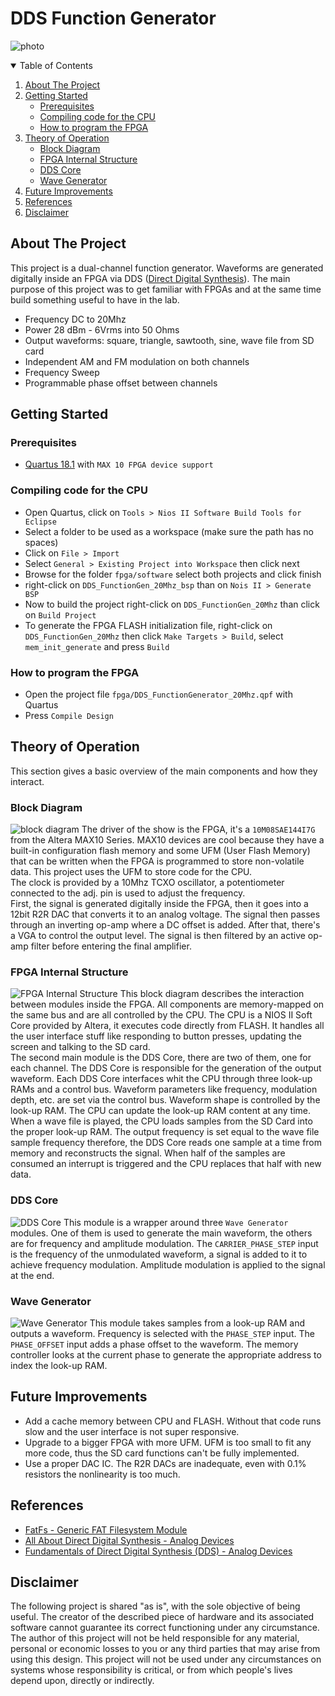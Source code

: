 # DDS Function Generator
![photo](images/photo.jpg)


<!-- TABLE OF CONTENTS -->
<details open="open">
  <summary>Table of Contents</summary>
  <ol>
    <li>
      <a href="#about-the-project">About The Project</a>
    </li>
    <li>
      <a href="#getting-started">Getting Started</a>
      <ul>
        <li><a href="#prerequisites">Prerequisites</a></li>
        <li><a href="#compiling-code-for-the-cpu">Compiling code for the CPU</a></li>
        <li><a href="#how-to-program-the-fpga">How to program the FPGA</a></li>
      </ul>
    </li>
    <li>
        <a href="#theory-of-operation">Theory of Operation</a>
        <ul>
            <li><a href="#block-diagram">Block Diagram</a></li>
            <li><a href="#fpga-internal-structure">FPGA Internal Structure</a></li>
            <li><a href="#dds-core">DDS Core</a></li>
            <li><a href="#wave-generator">Wave Generator</a></li>
        </ul>
    </li>
    <li><a href="#future-improvements">Future Improvements</a></li>
    <li><a href="#references">References</a></li>
    <li><a href="#disclaimer">Disclaimer</a></li>
  </ol>
</details>


<!-- ABOUT THE PROJECT -->
## About The Project
This project is a dual-channel function generator. Waveforms are generated digitally inside an FPGA via DDS ([Direct Digital Synthesis](https://www.analog.com/en/analog-dialogue/articles/all-about-direct-digital-synthesis.html)). The main purpose of this project was to get familiar with FPGAs and at the same time build something useful to have in the lab.

* Frequency DC to 20Mhz
* Power 28 dBm - 6Vrms into 50 Ohms
* Output waveforms: square, triangle, sawtooth, sine, wave file from SD card
* Independent AM and FM modulation on both channels
* Frequency Sweep
* Programmable phase offset between channels


<!-- GETTING STARTED -->
## Getting Started
### Prerequisites
* [Quartus 18.1](https://fpgasoftware.intel.com/18.1/?edition=lite) with `MAX 10 FPGA device support`

### Compiling code for the CPU
* Open Quartus, click on `Tools > Nios II Software Build Tools for Eclipse`
* Select a folder to be used as a workspace (make sure the path has no spaces)
* Click on `File > Import`
* Select `General > Existing Project into Workspace` then click next
* Browse for the folder `fpga/software` select both projects and click finish
* right-click on `DDS_FunctionGen_20Mhz_bsp` than on `Nois II > Generate BSP`
* Now to build the project right-click on `DDS_FunctionGen_20Mhz` than click on `Build Project`
* To generate the FPGA FLASH initialization file, right-click on `DDS_FunctionGen_20Mhz` then click `Make Targets > Build`, select `mem_init_generate` and press `Build`

### How to program the FPGA
* Open the project file `fpga/DDS_FunctionGenerator_20Mhz.qpf` with Quartus
* Press `Compile Design`


<!-- BLOCK DIAGRAM -->
## Theory of Operation
This section gives a basic overview of the main components and how they interact.


### Block Diagram
![block diagram](images/block_diagram.jpg)
The driver of the show is the FPGA, it's a `10M08SAE144I7G` from the Altera MAX10 Series. MAX10 devices are cool because they have a built-in configuration flash memory and some UFM (User Flash Memory) that can be written when the FPGA is programmed to store non-volatile data. This project uses the UFM to store code for the CPU.\
The clock is provided by a 10Mhz TCXO oscillator, a potentiometer connected to the adj. pin is used to adjust the frequency.\
First, the signal is generated digitally inside the FPGA, then it goes into a 12bit R2R DAC that converts it to an analog voltage. The signal then passes through an inverting op-amp where a DC offset is added. After that, there's a VGA to control the output level. The signal is then filtered by an active op-amp filter before entering the final amplifier.


### FPGA Internal Structure
![FPGA Internal Structure](images/fpga_inside.jpg)
This block diagram describes the interaction between modules inside the FPGA. All components are memory-mapped on the same bus and are all controlled by the CPU. The CPU is a NIOS II Soft Core provided by Altera, it executes code directly from FLASH. It handles all the user interface stuff like responding to button presses, updating the screen and talking to the SD card.\
The second main module is the DDS Core, there are two of them, one for each channel.
The DDS Core is responsible for the generation of the output waveform. Each DDS Core interfaces whit the CPU through three look-up RAMs and a control bus. Waveform parameters like frequency, modulation depth, etc. are set via the control bus. Waveform shape is controlled by the look-up RAM. The CPU can update the look-up RAM content at any time. When a wave file is played, the CPU loads samples from the SD Card into the proper look-up RAM. The output frequency is set equal to the wave file sample frequency therefore, the DDS Core reads one sample at a time from memory and reconstructs the signal. When half of the samples are consumed an interrupt is triggered and the CPU replaces that half with new data.


### DDS Core
![DDS Core](images/dds_core.jpg)
This module is a wrapper around three `Wave Generator` modules. One of them is used to generate the main waveform, the others are for frequency and amplitude modulation. The `CARRIER_PHASE_STEP` input is the frequency of the unmodulated waveform, a signal is added to it to achieve frequency modulation. Amplitude modulation is applied to the signal at the end.


### Wave Generator
![Wave Generator](images/wave_generator.jpg)
This module takes samples from a look-up RAM and outputs a waveform. Frequency is selected with the `PHASE_STEP` input. The `PHASE_OFFSET` input adds a phase offset to the waveform. The memory controller looks at the current phase to generate the appropriate address to index the look-up RAM.


<!-- FUTURE IMPROVEMENTS -->
## Future Improvements
* Add a cache memory between CPU and FLASH. Without that code runs slow and the user interface is not super responsive.
* Upgrade to a bigger FPGA with more UFM. UFM is too small to fit any more code, thus the SD card functions can't be fully implemented.
* Use a proper DAC IC. The R2R DACs are inadequate, even with 0.1% resistors the nonlinearity is too much.


<!-- REFERENCES -->
## References
* [FatFs - Generic FAT Filesystem Module](http://elm-chan.org/fsw/ff/00index_e.html)
* [All About Direct Digital Synthesis - Analog Devices](https://www.analog.com/en/analog-dialogue/articles/all-about-direct-digital-synthesis.html)
* [Fundamentals of Direct Digital Synthesis (DDS) - Analog Devices](https://www.analog.com/media/en/training-seminars/tutorials/MT-085.pdf)

<!-- DISCLAIMER -->
## Disclaimer
The following project is shared "as is", with the sole objective of being useful. The creator of the described piece of hardware and its associated software cannot guarantee its correct functioning under any circumstance. The author of this project will not be held responsible for any material, personal or economic losses to you or any third parties that may arise from using this design. This project will not be used under any circumstances on systems whose responsibility is critical, or from which people's lives depend upon, directly or indirectly.